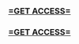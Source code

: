 <h3><strong><a href="https://www.google.com/url?q=https%3A%2F%2Fappbitly.com%2FxAdhg">=GET ACCESS=</a></strong></h3>

<h3><strong><a href="https://www.google.com/url?q=https%3A%2F%2Fappbitly.com%2FxAdhg">=GET ACCESS=</a></strong></h3>
